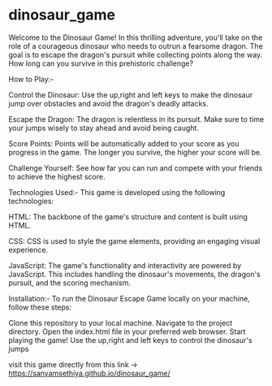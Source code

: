 # dinosaur_game

Welcome to the Dinosaur Game! In this thrilling adventure, you'll take on the role of a courageous dinosaur who needs to outrun a fearsome dragon. The goal is to escape the dragon's pursuit while collecting points along the way. How long can you survive in this prehistoric challenge?

How to Play:-

Control the Dinosaur: Use the up,right and left keys to make the dinosaur jump over obstacles and avoid the dragon's deadly attacks.

Escape the Dragon: The dragon is relentless in its pursuit. Make sure to time your jumps wisely to stay ahead and avoid being caught.

Score Points: Points will be automatically added to your score as you progress in the game. The longer you survive, the higher your score will be.

Challenge Yourself: See how far you can run and compete with your friends to achieve the highest score.

Technologies Used:- This game is developed using the following technologies:

HTML: The backbone of the game's structure and content is built using HTML.

CSS: CSS is used to style the game elements, providing an engaging visual experience.

JavaScript: The game's functionality and interactivity are powered by JavaScript. This includes handling the dinosaur's movements, the dragon's pursuit, and the scoring mechanism.

Installation:- To run the Dinosaur Escape Game locally on your machine, follow these steps:

Clone this repository to your local machine.
Navigate to the project directory.
Open the index.html file in your preferred web browser.
Start playing the game! Use the up,right and left keys to control the dinosaur's jumps


visit this game directly from this link -> https://sanyamsethiya.github.io/dinosaur_game/
